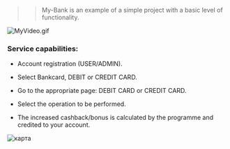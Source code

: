 >> My-Bank is an example of a simple project with a basic level of functionality.

![MyVideo.gif](https://github.com/user-attachments/assets/aa470032-8b36-47be-888e-bb9c44f8a3dd)

### Service capabilities:

* Account registration (USER/ADMIN).

* Select Bankcard, DEBIT or CREDIT CARD.

* Go to the appropriate page: DEBIT CARD or CREDIT CARD.

* Select the operation to be performed.

* The increased cashback/bonus is calculated by the programme and credited to your account.

![карта](https://github.com/am9999072080/My-Bank/assets/127240321/fec82254-2f19-4771-9497-4a075612cd0f)